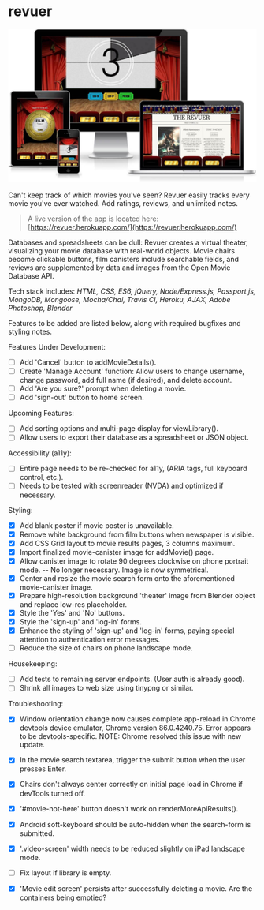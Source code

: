 # revuer

![Screenshots of revuer](public/image/revuer-responsive-11-cropped-tight.jpg)  

Can't keep track of which movies you've seen? Revuer easily tracks every movie you've ever watched. Add ratings, reviews, and unlimited notes.

> A live version of the app is located here: [https://revuer.herokuapp.com/](https://revuer.herokuapp.com/)

Databases and spreadsheets can be dull: Revuer creates a virtual theater, visualizing your movie database with real-world objects. Movie chairs become clickable buttons, film canisters include searchable fields, and reviews are supplemented by data and images from the Open Movie Database API.

Tech stack includes: *HTML, CSS, ES6, jQuery, Node/Express.js, Passport.js, MongoDB, Mongoose, Mocha/Chai, Travis CI, Heroku, AJAX, Adobe Photoshop, Blender*

Features to be added are listed below, along with required bugfixes and styling notes.

Features Under Development:
  * [ ] Add 'Cancel' button to addMovieDetails().
  * [ ] Create 'Manage Account' function: Allow users to change username, change password, add full name (if desired), and delete account.
  * [ ] Add 'Are you sure?' prompt when deleting a movie.
  * [ ] Add 'sign-out' button to home screen.
  
Upcoming Features:
  * [ ] Add sorting options and multi-page display for viewLibrary().
  * [ ] Allow users to export their database as a spreadsheet or JSON object.
  
Accessibility (a11y):
  * [ ] Entire page needs to be re-checked for a11y, (ARIA tags, full keyboard control, etc.).
  * [ ] Needs to be tested with screenreader (NVDA) and optimized if necessary.
 
Styling:
  * [X] Add blank poster if movie poster is unavailable.
  * [X] Remove white background from film buttons when newspaper is visible.
  * [X] Add CSS Grid layout to movie results pages, 3 columns maximum.
  * [X] Import finalized movie-canister image for addMovie() page.
  * [X] Allow canister image to rotate 90 degrees clockwise on phone portrait mode.
        -- No longer necessary. Image is now symmetrical.
  * [X] Center and resize the movie search form onto the aforementioned movie-canister image.
  * [X] Prepare high-resolution background 'theater' image from Blender object and replace low-res placeholder.
  * [X] Style the 'Yes' and 'No' buttons.
  * [X] Style the 'sign-up' and 'log-in' forms.
  * [X] Enhance the styling of 'sign-up' and 'log-in' forms, paying special attention to authentication error messages.
  * [ ] Reduce the size of chairs on phone landscape mode.
      
Housekeeping:
  * [ ] Add tests to remaining server endpoints. (User auth is already good).
  * [ ] Shrink all images to web size using tinypng or similar.
     
Troubleshooting:
  * [X] Window orientation change now causes complete app-reload in Chrome devtools device emulator, Chrome version 86.0.4240.75. Error appears to be devtools-specific.
        NOTE: Chrome resolved this issue with new update.
  * [X] In the movie search textarea, trigger the submit button when the user presses Enter.
  * [X] Chairs don't always center correctly on initial page load in Chrome if devTools turned off.
  * [X] '#movie-not-here' button doesn't work on renderMoreApiResults().
  * [X] Android soft-keyboard should be auto-hidden when the search-form is submitted.
  * [X] '.video-screen' width needs to be reduced slightly on iPad landscape mode.
  * [ ] Fix layout if library is empty.
  * [X] 'Movie edit screen' persists after successfully deleting a movie. Are the containers being emptied?
  
